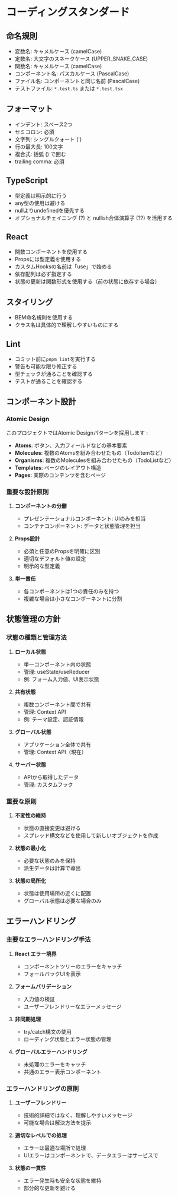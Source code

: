 # コーディングスタンダード

## 命名規則

- 変数名: キャメルケース (camelCase)
- 定数名: 大文字のスネークケース (UPPER_SNAKE_CASE)
- 関数名: キャメルケース (camelCase)
- コンポーネント名: パスカルケース (PascalCase)
- ファイル名: コンポーネントと同じ名前 (PascalCase)
- テストファイル: `*.test.ts` または `*.test.tsx`

## フォーマット

- インデント: スペース2つ
- セミコロン: 必須
- 文字列: シングルクォート (')
- 行の最大長: 100文字
- 複合式: 括弧 () で囲む
- trailing comma: 必須

## TypeScript

- 型定義は明示的に行う
- any型の使用は避ける
- nullよりundefinedを優先する
- オプショナルチェイニング (?) と nullish合体演算子 (??) を活用する

## React

- 関数コンポーネントを使用する
- Propsには型定義を使用する
- カスタムHooksの名前は「use」で始める
- 依存配列は必ず指定する
- 状態の更新は関数形式を使用する（前の状態に依存する場合）

## スタイリング

- BEM命名規則を使用する
- クラス名は具体的で理解しやすいものにする

## Lint

- コミット前に`pnpm lint`を実行する
- 警告も可能な限り修正する
- 型チェックが通ることを確認する
- テストが通ることを確認する

## コンポーネント設計

### Atomic Design

このプロジェクトではAtomic Designパターンを採用します :

- **Atoms**: ボタン、入力フィールドなどの基本要素
- **Molecules**: 複数のAtomsを組み合わせたもの（TodoItemなど）
- **Organisms**: 複数のMoleculesを組み合わせたもの（TodoListなど）
- **Templates**: ページのレイアウト構造
- **Pages**: 実際のコンテンツを含むページ

### 重要な設計原則

1. **コンポーネントの分離**
   - プレゼンテーショナルコンポーネント: UIのみを担当
   - コンテナコンポーネント: データと状態管理を担当

2. **Props設計**
   - 必須と任意のPropsを明確に区別
   - 適切なデフォルト値の設定
   - 明示的な型定義

3. **単一責任**
   - 各コンポーネントは1つの責任のみを持つ
   - 複雑な場合は小さなコンポーネントに分割

## 状態管理の方針

### 状態の種類と管理方法

1. **ローカル状態**
   - 単一コンポーネント内の状態
   - 管理: useState/useReducer
   - 例: フォーム入力値、UI表示状態

2. **共有状態**
   - 複数コンポーネント間で共有
   - 管理: Context API
   - 例: テーマ設定、認証情報

3. **グローバル状態**
   - アプリケーション全体で共有
   - 管理: Context API（現在）

4. **サーバー状態**
   - APIから取得したデータ
   - 管理: カスタムフック

### 重要な原則

1. **不変性の維持**
   - 状態の直接変更は避ける
   - スプレッド構文などを使用して新しいオブジェクトを作成

2. **状態の最小化**
   - 必要な状態のみを保持
   - 派生データは計算で導出

3. **状態の局所化**
   - 状態は使用場所の近くに配置
   - グローバル状態は必要な場合のみ

## エラーハンドリング

### 主要なエラーハンドリング手法

1. **React エラー境界**
   - コンポーネントツリーのエラーをキャッチ
   - フォールバックUIを表示

2. **フォームバリデーション**
   - 入力値の検証
   - ユーザーフレンドリーなエラーメッセージ

3. **非同期処理**
   - try/catch構文の使用
   - ローディング状態とエラー状態の管理

4. **グローバルエラーハンドリング**
   - 未処理のエラーをキャッチ
   - 共通のエラー表示コンポーネント

### エラーハンドリングの原則

1. **ユーザーフレンドリー**
   - 技術的詳細ではなく、理解しやすいメッセージ
   - 可能な場合は解決方法を提示

2. **適切なレベルでの処理**
   - エラーは最適な場所で処理
   - UIエラーはコンポーネントで、データエラーはサービスで

3. **状態の一貫性**
   - エラー発生時も安全な状態を維持
   - 部分的な更新を避ける
